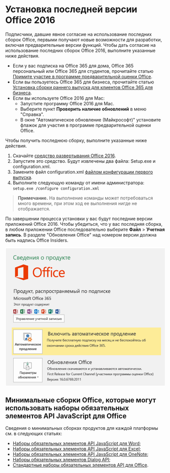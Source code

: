 # <a name="install-the-latest-version-of-office-2016"></a>Установка последней версии Office 2016

Подписчики, давшие явное согласие на использование последних сборок Office, первыми получают новые возможности для разработки, включая предварительные версии функций. Чтобы дать согласие на использование последних сборок Office 2016, выполните указанные ниже действия. 

- Если у вас подписка на Office 365 для дома, Office 365 персональный или Office 365 для студентов, прочитайте статью [Примите участие в программе предварительной оценки Office](https://products.office.com/en-us/office-insider).
- Если вы пользуетесь Office 365 для бизнеса, прочитайте статью [Установка сборки раннего выпуска для клиентов Office 365 для бизнеса](https://support.office.com/en-us/article/Install-the-First-Release-build-for-Office-365-for-business-customers-4dd8ba40-73c0-4468-b778-c7b744d03ead?ui=en-US&rs=en-US&ad=US).
- Если вы используете Office 2016 для Mac:
    - Запустите программу Office 2016 для Mac.
    - Выберите пункт **Проверить наличие обновлений** в меню "Справка".
    - В окне "Автоматическое обновление (Майкрософт)" установите флажок для участия в программе предварительной оценки Office. 

Чтобы получить последнюю сборку, выполните указанные ниже действия. 

1. Скачайте [средство развертывания Office 2016](https://www.microsoft.com/en-us/download/details.aspx?id=49117). 
2. Запустите это средство. Будут извлечены два файла: Setup.exe и configuration.xml.
3. Замените файл configuration.xml [файлом конфигурации первого выпуска](https://raw.githubusercontent.com/OfficeDev/Office-Add-in-Commands-Samples/master/Tools/FirstReleaseConfig/configuration.xml).
4. Выполните следующую команду от имени администратора: `setup.exe /configure configuration.xml` 

>**Примечание.** На выполнение команды может потребоваться много времени, при этом ход ее выполнения нигде не отображается.

По завершении процесса установки у вас будут последние версии приложений Office 2016. Чтобы убедиться, что у вас последняя сборка, в любом приложении Office последовательно выберите **Файл**  >  **Учетная запись**. В разделе "Обновления Office" над номером версии должна быть надпись Office Insiders.

![Снимок экрана, на котором показаны сведения о продукте с надписью "Участники программы предварительной оценки Office"](../images/officeinsider.PNG)

## <a name="minimum-office-builds-for-office-javascript-api-requirement-sets"></a>Минимальные сборки Office, которые могут использовать наборы обязательных элементов API JavaScript для Office

Сведения о минимальных сборках продуктов для каждой платформы см. в следующих статьях:

- [Наборы обязательных элементов API JavaScript для Word](http://dev.office.com/reference/add-ins/requirement-sets/word-api-requirement-sets);
- [Наборы обязательных элементов API JavaScript для Excel](http://dev.office.com/reference/add-ins/requirement-sets/excel-api-requirement-sets);
- [Наборы обязательных элементов API JavaScript для OneNote](http://dev.office.com/reference/add-ins/requirement-sets/onenote-api-requirement-sets);
- [Наборы обязательных элементов Dialog API](http://dev.office.com/reference/add-ins/requirement-sets/dialog-api-requirement-sets);
- [Стандартные наборы обязательных элементов API для Office](http://dev.office.com/reference/add-ins/requirement-sets/office-add-in-requirement-sets).
